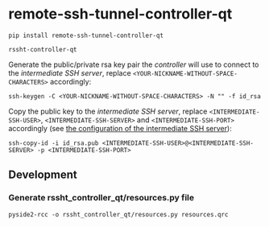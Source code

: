 # remote-ssh-tunnel-controller-qt

```shell
pip install remote-ssh-tunnel-controller-qt
```

```shell
rssht-controller-qt
```

Generate the public/private rsa key pair the *controller* will use to connect to the *intermediate SSH server*, replace `<YOUR-NICKNAME-WITHOUT-SPACE-CHARACTERS>` accordingly:

```shell
ssh-keygen -C <YOUR-NICKNAME-WITHOUT-SPACE-CHARACTERS> -N "" -f id_rsa
```

Copy the public key to the *intermediate SSH server*, replace `<INTERMEDIATE-SSH-USER>`, `<INTERMEDIATE-SSH-SERVER>` and `<INTERMEDIATE-SSH-PORT>` accordingly (see [the configuration of the intermediate SSH server](https://github.com/guallo/remote-ssh-tunnel-agent/blob/master/README.md#manual-1)):

```shell
ssh-copy-id -i id_rsa.pub <INTERMEDIATE-SSH-USER>@<INTERMEDIATE-SSH-SERVER> -p <INTERMEDIATE-SSH-PORT>
```

## Development

### Generate rssht_controller_qt/resources.py file

```shell
pyside2-rcc -o rssht_controller_qt/resources.py resources.qrc
```
